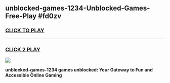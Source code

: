 
## unblocked-games-1234-Unblocked-Games-Free-Play #fd0zv
<h3>
<a href="https://us.freeplayer.one?title=unblocked-games-1234&ref=9M">CLICK TO PLAY</a></h3>
<hr>

<h3>
<a href="https://us.freeplayer.one?title=unblocked-games-1234&ref=9M">CLICK 2 PLAY</a>
  
</h3>

<a href="https://us.freeplayer.one?title=unblocked-games-1234&ref=9M"><img src="https://clearcache.store/games.png"></a>


**unblocked-games-1234 games unblocked: Your Gateway to Fun and Accessible Online Gaming**
